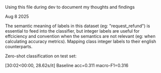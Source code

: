
Using this file during dev to document my thoughts and findings

Aug 8 2025

The semantic meaning of labels in this dataset (eg: "request_refund") is essential to feed into the classifier, but integer labels are useful for effciciency and convention when the semantics are not relevant (eg: when calculating accuracy metrics). Mapping class integer labels to their english counterparts. 


Zero-shot classification on test set:

[30:02<00:00, 28.62s/it]
Baseline acc=0.311 macro-F1=0.316

